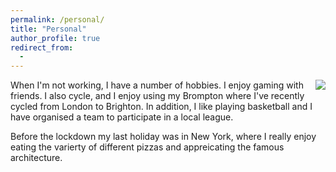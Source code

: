 ```yaml
---
permalink: /personal/
title: "Personal"
author_profile: true
redirect_from: 
  - 
---
```

<img align="right" src="https://github.com/richieone13/richieone13.github.io/blob/gh-pages/images/new-york-bw.jpg?raw=true">

When I'm not working, I have a number of hobbies. I enjoy gaming with friends. I also cycle, and I enjoy using my Brompton where I've recently cycled from London to Brighton. In addition, I like playing basketball and I have organised a team to participate in a local league.

Before the lockdown my last holiday was in New York, where I really enjoy eating the varierty of different pizzas and appreicating the famous architecture.
